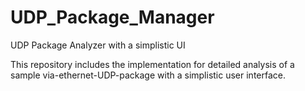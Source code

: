 # UDP_Package_Manager
UDP Package Analyzer with a simplistic UI

This repository includes the implementation for detailed analysis of a sample via-ethernet-UDP-package with a simplistic user interface. 
